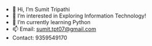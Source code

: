 - 👋 Hi, I’m Sumit Tripathi
- 👀 I’m interested in Exploring Information Technology! 
- 🌱 I’m currently learning Python
- 📫 Email: sumit.tpt07@gmail.com
- Contact: 9359549170

<!---
Sumittripathi07/Sumittripathi07 is a ✨ special ✨ repository because its `README.md` (this file) appears on your GitHub profile.
You can click the Preview link to take a look at your changes.
--->

